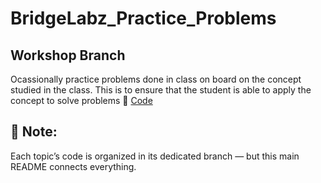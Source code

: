 # BridgeLabz_Practice_Problems

## Workshop Branch

Ocassionally practice problems done in class on board on the concept studied in the class. This is to ensure that the student is able to apply the concept to solve problems
🔗 [Code](https://github.com/ALAN-KRATI/BridgeLabz-SIPP-Training/tree/Workshops)

## 📝 Note:
Each topic’s code is organized in its dedicated branch — but this main README connects everything.
